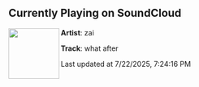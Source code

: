 ## Currently Playing on SoundCloud

[<img align="left" width="100" src="https://i1.sndcdn.com/artworks-yr91XYfkUrmcHtyc-sIscWA-t500x500.jpg">](https://soundcloud.com/zaioni/human-prod-immanuel)

**Artist**: zai 

**Track**: what after

Last updated at 7/22/2025, 7:24:16 PM
